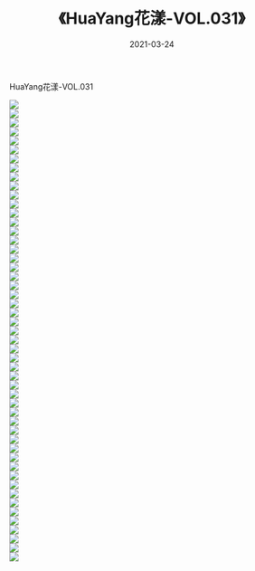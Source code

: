 ﻿---
layout: post
title:  《HuaYang花漾-VOL.031》
date:   2021-03-24
img: http://img.660000.xyz/Sharelink/网络美图/2021/HuaYang花漾-VOL.031/000.jpg
categories: [美女, 清纯, 唯美]
---

HuaYang花漾-VOL.031

  ![](http://img.660000.xyz/Sharelink/网络美图/2021/HuaYang花漾-VOL.031/001.jpg) <br> ![](http://img.660000.xyz/Sharelink/网络美图/2021/HuaYang花漾-VOL.031/002.jpg) <br> ![](http://img.660000.xyz/Sharelink/网络美图/2021/HuaYang花漾-VOL.031/003.jpg) <br> ![](http://img.660000.xyz/Sharelink/网络美图/2021/HuaYang花漾-VOL.031/004.jpg) <br> ![](http://img.660000.xyz/Sharelink/网络美图/2021/HuaYang花漾-VOL.031/005.jpg) <br> ![](http://img.660000.xyz/Sharelink/网络美图/2021/HuaYang花漾-VOL.031/006.jpg) <br> ![](http://img.660000.xyz/Sharelink/网络美图/2021/HuaYang花漾-VOL.031/007.jpg) <br> ![](http://img.660000.xyz/Sharelink/网络美图/2021/HuaYang花漾-VOL.031/008.jpg) <br> ![](http://img.660000.xyz/Sharelink/网络美图/2021/HuaYang花漾-VOL.031/009.jpg) <br> ![](http://img.660000.xyz/Sharelink/网络美图/2021/HuaYang花漾-VOL.031/010.jpg) <br> ![](http://img.660000.xyz/Sharelink/网络美图/2021/HuaYang花漾-VOL.031/011.jpg) <br> ![](http://img.660000.xyz/Sharelink/网络美图/2021/HuaYang花漾-VOL.031/012.jpg) <br> ![](http://img.660000.xyz/Sharelink/网络美图/2021/HuaYang花漾-VOL.031/013.jpg) <br> ![](http://img.660000.xyz/Sharelink/网络美图/2021/HuaYang花漾-VOL.031/014.jpg) <br> ![](http://img.660000.xyz/Sharelink/网络美图/2021/HuaYang花漾-VOL.031/015.jpg) <br> ![](http://img.660000.xyz/Sharelink/网络美图/2021/HuaYang花漾-VOL.031/016.jpg) <br> ![](http://img.660000.xyz/Sharelink/网络美图/2021/HuaYang花漾-VOL.031/017.jpg) <br> ![](http://img.660000.xyz/Sharelink/网络美图/2021/HuaYang花漾-VOL.031/018.jpg) <br> ![](http://img.660000.xyz/Sharelink/网络美图/2021/HuaYang花漾-VOL.031/019.jpg) <br> ![](http://img.660000.xyz/Sharelink/网络美图/2021/HuaYang花漾-VOL.031/020.jpg) <br> ![](http://img.660000.xyz/Sharelink/网络美图/2021/HuaYang花漾-VOL.031/021.jpg) <br> ![](http://img.660000.xyz/Sharelink/网络美图/2021/HuaYang花漾-VOL.031/022.jpg) <br> ![](http://img.660000.xyz/Sharelink/网络美图/2021/HuaYang花漾-VOL.031/023.jpg) <br> ![](http://img.660000.xyz/Sharelink/网络美图/2021/HuaYang花漾-VOL.031/024.jpg) <br> ![](http://img.660000.xyz/Sharelink/网络美图/2021/HuaYang花漾-VOL.031/025.jpg) <br> ![](http://img.660000.xyz/Sharelink/网络美图/2021/HuaYang花漾-VOL.031/026.jpg) <br> ![](http://img.660000.xyz/Sharelink/网络美图/2021/HuaYang花漾-VOL.031/027.jpg) <br> ![](http://img.660000.xyz/Sharelink/网络美图/2021/HuaYang花漾-VOL.031/028.jpg) <br> ![](http://img.660000.xyz/Sharelink/网络美图/2021/HuaYang花漾-VOL.031/029.jpg) <br> ![](http://img.660000.xyz/Sharelink/网络美图/2021/HuaYang花漾-VOL.031/030.jpg) <br> ![](http://img.660000.xyz/Sharelink/网络美图/2021/HuaYang花漾-VOL.031/031.jpg) <br> ![](http://img.660000.xyz/Sharelink/网络美图/2021/HuaYang花漾-VOL.031/032.jpg) <br> ![](http://img.660000.xyz/Sharelink/网络美图/2021/HuaYang花漾-VOL.031/033.jpg) <br> ![](http://img.660000.xyz/Sharelink/网络美图/2021/HuaYang花漾-VOL.031/034.jpg) <br> ![](http://img.660000.xyz/Sharelink/网络美图/2021/HuaYang花漾-VOL.031/035.jpg) <br> ![](http://img.660000.xyz/Sharelink/网络美图/2021/HuaYang花漾-VOL.031/036.jpg) <br> ![](http://img.660000.xyz/Sharelink/网络美图/2021/HuaYang花漾-VOL.031/037.jpg) <br> ![](http://img.660000.xyz/Sharelink/网络美图/2021/HuaYang花漾-VOL.031/038.jpg) <br> ![](http://img.660000.xyz/Sharelink/网络美图/2021/HuaYang花漾-VOL.031/039.jpg) <br> ![](http://img.660000.xyz/Sharelink/网络美图/2021/HuaYang花漾-VOL.031/040.jpg) <br> ![](http://img.660000.xyz/Sharelink/网络美图/2021/HuaYang花漾-VOL.031/041.jpg) <br> ![](http://img.660000.xyz/Sharelink/网络美图/2021/HuaYang花漾-VOL.031/042.jpg) <br> ![](http://img.660000.xyz/Sharelink/网络美图/2021/HuaYang花漾-VOL.031/043.jpg) <br> ![](http://img.660000.xyz/Sharelink/网络美图/2021/HuaYang花漾-VOL.031/044.jpg) <br> ![](http://img.660000.xyz/Sharelink/网络美图/2021/HuaYang花漾-VOL.031/045.jpg) <br> ![](http://img.660000.xyz/Sharelink/网络美图/2021/HuaYang花漾-VOL.031/046.jpg) <br> ![](http://img.660000.xyz/Sharelink/网络美图/2021/HuaYang花漾-VOL.031/047.jpg) <br> ![](http://img.660000.xyz/Sharelink/网络美图/2021/HuaYang花漾-VOL.031/048.jpg) <br> ![](http://img.660000.xyz/Sharelink/网络美图/2021/HuaYang花漾-VOL.031/049.jpg) <br> ![](http://img.660000.xyz/Sharelink/网络美图/2021/HuaYang花漾-VOL.031/050.jpg) <br> ![](http://img.660000.xyz/Sharelink/网络美图/2021/HuaYang花漾-VOL.031/051.jpg) <br>